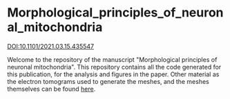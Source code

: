 # Morphological_principles_of_neuronal_mitochondria
[DOI:10.1101/2021.03.15.435547](https://doi.org/10.1101/2021.03.15.435547 )

Welcome to the repository of the manuscript "Morphological principles of neuronal mitochondria". This repository contains all the code generated 
for this publication, for the analysis and figures in the paper. Other material as the electron tomograms used to generate the meshes, and the 
meshes themselves can be found [here]().
